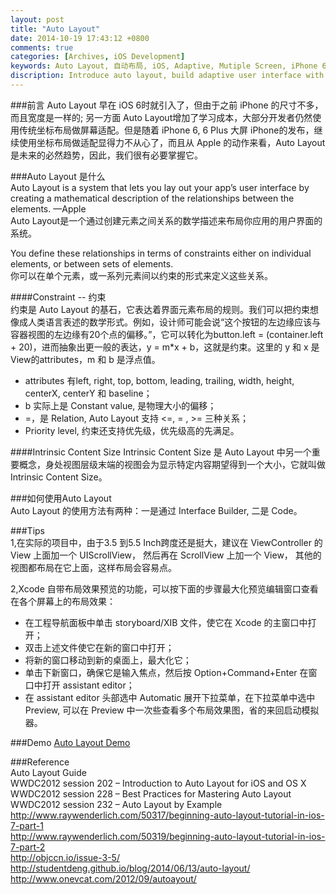 ```yaml
---
layout: post
title: "Auto Layout"
date: 2014-10-19 17:43:12 +0800
comments: true
categories: [Archives, iOS Development]
keywords: Auto Layout, 自动布局, iOS, Adaptive, Mutiple Screen, iPhone 6, iPhone 6 Plus
discription: Introduce auto layout, build adaptive user interface with auto layout 
---
```


###前言 
Auto Layout 早在 iOS 6时就引入了，但由于之前 iPhone 的尺寸不多，而且宽度是一样的; 另一方面 Auto Layout增加了学习成本，大部分开发者仍然使用传统坐标布局做屏幕适配。但是随着 iPhone 6, 6 Plus 大屏 iPhone的发布，继续使用坐标布局做适配显得力不从心了，而且从 Apple 的动作来看，Auto Layout是未来的必然趋势，因此，我们很有必要掌握它。  

###Auto Layout 是什么   
  Auto Layout is a system that lets you lay out your app’s user interface by creating a mathematical description of the relationships between the elements. —Apple  
  Auto Layout是一个通过创建元素之间关系的数学描述来布局你应用的用户界面的系统。

  You define these relationships in terms of constraints either on individual elements, or between sets of elements.  
  你可以在单个元素，或一系列元素间以约束的形式来定义这些关系。

<!-- more -->

####Constraint -- 约束  
  约束是 Auto Layout 的基石，它表达着界面元素布局的规则。我们可以把约束想像成人类语言表述的数学形式。例如，设计师可能会说“这个按钮的左边缘应该与容器视图的左边缘有20个点的偏移。”，它可以转化为button.left = (container.left + 20)，进而抽象出更一般的表达，y = m*x + b，这就是约束。这里的 y 和 x 是View的attributes，m 和 b 是浮点值。  
  * attributes 有left, right, top, bottom, leading, trailing, width, height, centerX, centerY 和 baseline；   
  * b 实际上是 Constant value, 是物理大小的偏移；  
  * =，是 Relation, Auto Layout 支持 <=, = , >= 三种关系；  
  * Priority level, 约束还支持优先级，优先级高的先满足。  

####Intrinsic Content Size
  Intrinsic Content Size 是 Auto Layout 中另一个重要概念，身处视图层级末端的视图会为显示特定内容期望得到一个大小，它就叫做Intrinsic Content Size。

###如何使用Auto Layout   
  Auto Layout 的使用方法有两种：一是通过 Interface Builder, 二是 Code。

###Tips  
1,在实际的项目中，由于3.5 到5.5 Inch跨度还是挺大，建议在 ViewController 的 View 上面加一个 UIScrollView， 然后再在 ScrollView 上加一个 View， 其他的视图都布局在它上面，这样布局会容易点。    

2,Xcode 自带布局效果预览的功能，可以按下面的步骤最大化预览编辑窗口查看在各个屏幕上的布局效果：  
  * 在工程导航面板中单击 storyboard/XIB 文件，使它在 Xcode 的主窗口中打开；  
  * 双击上述文件使它在新的窗口中打开；   
  * 将新的窗口移动到新的桌面上，最大化它；   
  * 单击下新窗口，确保它是输入焦点，然后按 Option+Command+Enter 在窗口中打开 assistant editor；    
  * 在 assistant editor 头部选中 Automatic 展开下拉菜单，在下拉菜单中选中 Preview, 可以在 Preview 中一次些查看多个布局效果图，省的来回启动模拟器。  

###Demo
[Auto Layout Demo](https://github.com/DamianSheldon/AutoLayout)

###Reference  
Auto Layout Guide  
WWDC2012 session 202 – Introduction to Auto Layout for iOS and OS X  
WWDC2012 session 228 – Best Practices for Mastering Auto Layout  
WWDC2012 session 232 – Auto Layout by Example  
http://www.raywenderlich.com/50317/beginning-auto-layout-tutorial-in-ios-7-part-1  
http://www.raywenderlich.com/50319/beginning-auto-layout-tutorial-in-ios-7-part-2    
http://objccn.io/issue-3-5/    
http://studentdeng.github.io/blog/2014/06/13/auto-layout/    
http://www.onevcat.com/2012/09/autoayout/